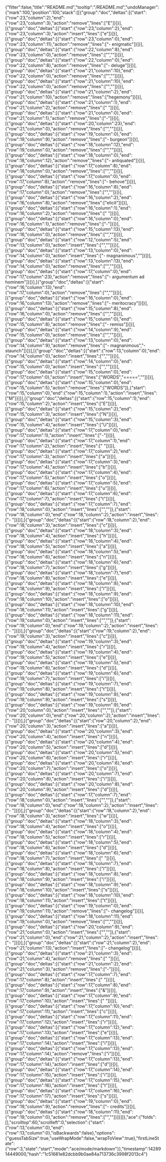 {"filter":false,"title":"README.md","tooltip":"/README.md","undoManager":{"mark":100,"position":100,"stack":[[{"group":"doc","deltas":[{"start":{"row":23,"column":2},"end":{"row":23,"column":3},"action":"remove","lines":["E"]}]}],[{"group":"doc","deltas":[{"start":{"row":23,"column":2},"end":{"row":23,"column":3},"action":"insert","lines":["e"]}]}],[{"group":"doc","deltas":[{"start":{"row":23,"column":0},"end":{"row":23,"column":11},"action":"remove","lines":["- enigmatic"]}]}],[{"group":"doc","deltas":[{"start":{"row":22,"column":8},"end":{"row":23,"column":0},"action":"remove","lines":["",""]}]}],[{"group":"doc","deltas":[{"start":{"row":22,"column":0},"end":{"row":22,"column":8},"action":"remove","lines":["- deluge"]}]}],[{"group":"doc","deltas":[{"start":{"row":21,"column":10},"end":{"row":22,"column":0},"action":"remove","lines":["",""]}]}],[{"group":"doc","deltas":[{"start":{"row":21,"column":10},"end":{"row":22,"column":0},"action":"remove","lines":["",""]}]}],[{"group":"doc","deltas":[{"start":{"row":21,"column":2},"end":{"row":21,"column":10},"action":"remove","lines":["hegemony"]}]}],[{"group":"doc","deltas":[{"start":{"row":21,"column":1},"end":{"row":21,"column":2},"action":"remove","lines":[" "]}]}],[{"group":"doc","deltas":[{"start":{"row":21,"column":0},"end":{"row":21,"column":1},"action":"remove","lines":["-"]}]}],[{"group":"doc","deltas":[{"start":{"row":20,"column":23},"end":{"row":21,"column":0},"action":"remove","lines":["",""]}]}],[{"group":"doc","deltas":[{"start":{"row":19,"column":0},"end":{"row":19,"column":9},"action":"remove","lines":["- burgeon"]}]}],[{"group":"doc","deltas":[{"start":{"row":18,"column":12},"end":{"row":19,"column":0},"action":"remove","lines":["",""]}]}],[{"group":"doc","deltas":[{"start":{"row":18,"column":0},"end":{"row":18,"column":12},"action":"remove","lines":["- antiquated"]}]}],[{"group":"doc","deltas":[{"start":{"row":17,"column":8},"end":{"row":18,"column":0},"action":"remove","lines":["",""]}]}],[{"group":"doc","deltas":[{"start":{"row":17,"column":0},"end":{"row":17,"column":8},"action":"remove","lines":["- behove"]}]}],[{"group":"doc","deltas":[{"start":{"row":16,"column":8},"end":{"row":17,"column":0},"action":"remove","lines":["",""]}]}],[{"group":"doc","deltas":[{"start":{"row":16,"column":2},"end":{"row":16,"column":8},"action":"remove","lines":["elicit"]}]}],[{"group":"doc","deltas":[{"start":{"row":16,"column":1},"end":{"row":16,"column":2},"action":"remove","lines":[" "]}]}],[{"group":"doc","deltas":[{"start":{"row":16,"column":0},"end":{"row":16,"column":1},"action":"remove","lines":["-"]}]}],[{"group":"doc","deltas":[{"start":{"row":15,"column":13},"end":{"row":16,"column":0},"action":"remove","lines":["",""]}]}],[{"group":"doc","deltas":[{"start":{"row":12,"column":5},"end":{"row":13,"column":0},"action":"insert","lines":["",""]}]}],[{"group":"doc","deltas":[{"start":{"row":13,"column":0},"end":{"row":14,"column":0},"action":"insert","lines":["- magnanimous",""]}]}],[{"group":"doc","deltas":[{"start":{"row":13,"column":13},"end":{"row":14,"column":0},"action":"remove","lines":["",""]}]}],[{"group":"doc","deltas":[{"start":{"row":17,"column":0},"end":{"row":17,"column":23},"action":"remove","lines":["- argumentum ad hominem"]}]}],[{"group":"doc","deltas":[{"start":{"row":16,"column":13},"end":{"row":17,"column":0},"action":"remove","lines":["",""]}]}],[{"group":"doc","deltas":[{"start":{"row":16,"column":0},"end":{"row":16,"column":13},"action":"remove","lines":["- meritocracy"]}]}],[{"group":"doc","deltas":[{"start":{"row":15,"column":8},"end":{"row":16,"column":0},"action":"remove","lines":["",""]}]}],[{"group":"doc","deltas":[{"start":{"row":15,"column":0},"end":{"row":15,"column":8},"action":"remove","lines":["- remiss"]}]}],[{"group":"doc","deltas":[{"start":{"row":14,"column":9},"end":{"row":15,"column":0},"action":"remove","lines":["",""]}]}],[{"group":"doc","deltas":[{"start":{"row":13,"column":0},"end":{"row":14,"column":9},"action":"remove","lines":["- magnanimous","- staunch"]}]}],[{"group":"doc","deltas":[{"start":{"row":13,"column":0},"end":{"row":14,"column":0},"action":"insert","lines":["",""]}]}],[{"group":"doc","deltas":[{"start":{"row":14,"column":0},"end":{"row":15,"column":0},"action":"insert","lines":["",""]}]}],[{"group":"doc","deltas":[{"start":{"row":15,"column":0},"end":{"row":17,"column":0},"action":"insert","lines":["WORDS","=====",""]}]}],[{"group":"doc","deltas":[{"start":{"row":15,"column":0},"end":{"row":15,"column":5},"action":"remove","lines":["WORDS"]},{"start":{"row":15,"column":0},"end":{"row":15,"column":1},"action":"insert","lines":["M"]}]}],[{"group":"doc","deltas":[{"start":{"row":15,"column":1},"end":{"row":15,"column":2},"action":"insert","lines":["E"]}]}],[{"group":"doc","deltas":[{"start":{"row":15,"column":2},"end":{"row":15,"column":3},"action":"insert","lines":["N"]}]}],[{"group":"doc","deltas":[{"start":{"row":15,"column":3},"end":{"row":15,"column":4},"action":"insert","lines":["U"]}]}],[{"group":"doc","deltas":[{"start":{"row":17,"column":0},"end":{"row":17,"column":1},"action":"insert","lines":["-"]}]}],[{"group":"doc","deltas":[{"start":{"row":17,"column":1},"end":{"row":17,"column":2},"action":"insert","lines":[" "]}]}],[{"group":"doc","deltas":[{"start":{"row":17,"column":2},"end":{"row":17,"column":3},"action":"insert","lines":["a"]}]}],[{"group":"doc","deltas":[{"start":{"row":17,"column":3},"end":{"row":17,"column":4},"action":"insert","lines":["b"]}]}],[{"group":"doc","deltas":[{"start":{"row":17,"column":4},"end":{"row":17,"column":5},"action":"insert","lines":["o"]}]}],[{"group":"doc","deltas":[{"start":{"row":17,"column":5},"end":{"row":17,"column":6},"action":"insert","lines":["u"]}]}],[{"group":"doc","deltas":[{"start":{"row":17,"column":6},"end":{"row":17,"column":7},"action":"insert","lines":["t"]}]}],[{"group":"doc","deltas":[{"start":{"row":17,"column":7},"end":{"row":18,"column":0},"action":"insert","lines":["",""]},{"start":{"row":18,"column":0},"end":{"row":18,"column":2},"action":"insert","lines":["- "]}]}],[{"group":"doc","deltas":[{"start":{"row":18,"column":2},"end":{"row":18,"column":3},"action":"insert","lines":["c"]}]}],[{"group":"doc","deltas":[{"start":{"row":18,"column":3},"end":{"row":18,"column":4},"action":"insert","lines":["h"]}]}],[{"group":"doc","deltas":[{"start":{"row":18,"column":4},"end":{"row":18,"column":5},"action":"insert","lines":["a"]}]}],[{"group":"doc","deltas":[{"start":{"row":18,"column":5},"end":{"row":18,"column":6},"action":"insert","lines":["n"]}]}],[{"group":"doc","deltas":[{"start":{"row":18,"column":6},"end":{"row":18,"column":7},"action":"insert","lines":["g"]}]}],[{"group":"doc","deltas":[{"start":{"row":18,"column":7},"end":{"row":18,"column":8},"action":"insert","lines":["e"]}]}],[{"group":"doc","deltas":[{"start":{"row":18,"column":8},"end":{"row":18,"column":9},"action":"insert","lines":["l"]}]}],[{"group":"doc","deltas":[{"start":{"row":18,"column":9},"end":{"row":18,"column":10},"action":"insert","lines":["o"]}]}],[{"group":"doc","deltas":[{"start":{"row":18,"column":10},"end":{"row":18,"column":11},"action":"insert","lines":["g"]}]}],[{"group":"doc","deltas":[{"start":{"row":18,"column":11},"end":{"row":19,"column":0},"action":"insert","lines":["",""]},{"start":{"row":19,"column":0},"end":{"row":19,"column":2},"action":"insert","lines":["- "]}]}],[{"group":"doc","deltas":[{"start":{"row":19,"column":2},"end":{"row":19,"column":3},"action":"insert","lines":["c"]}]}],[{"group":"doc","deltas":[{"start":{"row":19,"column":3},"end":{"row":19,"column":4},"action":"insert","lines":["r"]}]}],[{"group":"doc","deltas":[{"start":{"row":19,"column":4},"end":{"row":19,"column":5},"action":"insert","lines":["e"]}]}],[{"group":"doc","deltas":[{"start":{"row":19,"column":5},"end":{"row":19,"column":6},"action":"insert","lines":["d"]}]}],[{"group":"doc","deltas":[{"start":{"row":19,"column":6},"end":{"row":19,"column":7},"action":"insert","lines":["i"]}]}],[{"group":"doc","deltas":[{"start":{"row":19,"column":7},"end":{"row":19,"column":8},"action":"insert","lines":["t"]}]}],[{"group":"doc","deltas":[{"start":{"row":19,"column":8},"end":{"row":19,"column":9},"action":"insert","lines":["s"]}]}],[{"group":"doc","deltas":[{"start":{"row":19,"column":9},"end":{"row":20,"column":0},"action":"insert","lines":["",""]},{"start":{"row":20,"column":0},"end":{"row":20,"column":2},"action":"insert","lines":["- "]}]}],[{"group":"doc","deltas":[{"start":{"row":20,"column":2},"end":{"row":20,"column":3},"action":"insert","lines":["a"]}]}],[{"group":"doc","deltas":[{"start":{"row":20,"column":3},"end":{"row":20,"column":4},"action":"insert","lines":["n"]}]}],[{"group":"doc","deltas":[{"start":{"row":20,"column":4},"end":{"row":20,"column":5},"action":"insert","lines":["d"]}]}],[{"group":"doc","deltas":[{"start":{"row":20,"column":5},"end":{"row":20,"column":6},"action":"insert","lines":["r"]}]}],[{"group":"doc","deltas":[{"start":{"row":20,"column":6},"end":{"row":20,"column":7},"action":"insert","lines":["o"]}]}],[{"group":"doc","deltas":[{"start":{"row":20,"column":7},"end":{"row":20,"column":8},"action":"insert","lines":["i"]}]}],[{"group":"doc","deltas":[{"start":{"row":20,"column":8},"end":{"row":20,"column":9},"action":"insert","lines":["d"]}]}],[{"group":"doc","deltas":[{"start":{"row":17,"column":7},"end":{"row":18,"column":0},"action":"insert","lines":["",""]},{"start":{"row":18,"column":0},"end":{"row":18,"column":2},"action":"insert","lines":["- "]}]}],[{"group":"doc","deltas":[{"start":{"row":18,"column":2},"end":{"row":18,"column":3},"action":"insert","lines":["w"]}]}],[{"group":"doc","deltas":[{"start":{"row":18,"column":3},"end":{"row":18,"column":4},"action":"insert","lines":["o"]}]}],[{"group":"doc","deltas":[{"start":{"row":18,"column":4},"end":{"row":18,"column":5},"action":"insert","lines":["r"]}]}],[{"group":"doc","deltas":[{"start":{"row":18,"column":5},"end":{"row":18,"column":6},"action":"insert","lines":["d"]}]}],[{"group":"doc","deltas":[{"start":{"row":18,"column":6},"end":{"row":18,"column":7},"action":"insert","lines":[" "]}]}],[{"group":"doc","deltas":[{"start":{"row":18,"column":7},"end":{"row":18,"column":8},"action":"insert","lines":["l"]}]}],[{"group":"doc","deltas":[{"start":{"row":18,"column":8},"end":{"row":18,"column":9},"action":"insert","lines":["i"]}]}],[{"group":"doc","deltas":[{"start":{"row":18,"column":9},"end":{"row":18,"column":10},"action":"insert","lines":["s"]}]}],[{"group":"doc","deltas":[{"start":{"row":18,"column":10},"end":{"row":18,"column":11},"action":"insert","lines":["t"]}]}],[{"group":"doc","deltas":[{"start":{"row":19,"column":0},"end":{"row":19,"column":11},"action":"remove","lines":["- changelog"]}]}],[{"group":"doc","deltas":[{"start":{"row":18,"column":11},"end":{"row":19,"column":0},"action":"remove","lines":["",""]}]}],[{"group":"doc","deltas":[{"start":{"row":20,"column":9},"end":{"row":21,"column":0},"action":"insert","lines":["",""]},{"start":{"row":21,"column":0},"end":{"row":21,"column":2},"action":"insert","lines":["- "]}]}],[{"group":"doc","deltas":[{"start":{"row":21,"column":2},"end":{"row":21,"column":13},"action":"insert","lines":["- changelog"]}]}],[{"group":"doc","deltas":[{"start":{"row":21,"column":3},"end":{"row":21,"column":4},"action":"remove","lines":[" "]}]}],[{"group":"doc","deltas":[{"start":{"row":21,"column":2},"end":{"row":21,"column":3},"action":"remove","lines":["-"]}]}],[{"group":"doc","deltas":[{"start":{"row":17,"column":7},"end":{"row":17,"column":8},"action":"insert","lines":[" "]}]}],[{"group":"doc","deltas":[{"start":{"row":17,"column":8},"end":{"row":17,"column":9},"action":"insert","lines":["&"]}]}],[{"group":"doc","deltas":[{"start":{"row":17,"column":9},"end":{"row":17,"column":10},"action":"insert","lines":[" "]}]}],[{"group":"doc","deltas":[{"start":{"row":17,"column":10},"end":{"row":17,"column":11},"action":"insert","lines":["c"]}]}],[{"group":"doc","deltas":[{"start":{"row":17,"column":11},"end":{"row":17,"column":12},"action":"insert","lines":["r"]}]}],[{"group":"doc","deltas":[{"start":{"row":17,"column":12},"end":{"row":17,"column":13},"action":"insert","lines":["e"]}]}],[{"group":"doc","deltas":[{"start":{"row":17,"column":13},"end":{"row":17,"column":14},"action":"insert","lines":["i"]}]}],[{"group":"doc","deltas":[{"start":{"row":17,"column":13},"end":{"row":17,"column":14},"action":"remove","lines":["i"]}]}],[{"group":"doc","deltas":[{"start":{"row":17,"column":13},"end":{"row":17,"column":14},"action":"insert","lines":["d"]}]}],[{"group":"doc","deltas":[{"start":{"row":17,"column":14},"end":{"row":17,"column":15},"action":"insert","lines":["i"]}]}],[{"group":"doc","deltas":[{"start":{"row":17,"column":15},"end":{"row":17,"column":16},"action":"insert","lines":["t"]}]}],[{"group":"doc","deltas":[{"start":{"row":17,"column":16},"end":{"row":17,"column":17},"action":"insert","lines":["s"]}]}],[{"group":"doc","deltas":[{"start":{"row":19,"column":0},"end":{"row":19,"column":9},"action":"remove","lines":["- credits"]}]}],[{"group":"doc","deltas":[{"start":{"row":18,"column":11},"end":{"row":19,"column":0},"action":"remove","lines":["",""]}]}]]},"ace":{"folds":[],"scrolltop":60,"scrollleft":0,"selection":{"start":{"row":13,"column":0},"end":{"row":13,"column":0},"isBackwards":false},"options":{"guessTabSize":true,"useWrapMode":false,"wrapToView":true},"firstLineState":{"row":3,"state":"start","mode":"ace/mode/markdown"}},"timestamp":1428914449000,"hash":"1c51681e82dcbb9b0ae84a713736c3998f2013c4"}